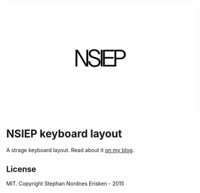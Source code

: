 ![NSIEP](/Pictures/nsiep_logo.png?raw=true)

# NSIEP keyboard layout

A strage keyboard layout. Read about it [on my blog](http://stephan-nordnes-eriksen.github.io/keyboard/custom/tech/2015/05/22/nsiep.html).


## License

MIT. Copyright Stephan Nordnes Erisken - 2015